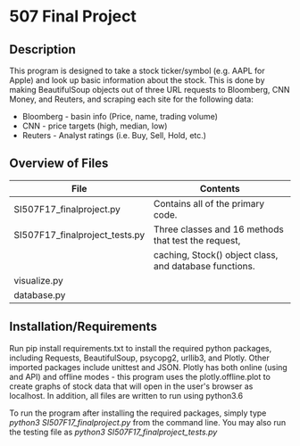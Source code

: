 # 507 Final Project

## Description

This program is designed to take a stock ticker/symbol (e.g. AAPL for Apple)
and look up basic information about the stock. This is done by making BeautifulSoup
objects out of three URL requests to Bloomberg, CNN Money, and Reuters, and scraping
each site for the following data:

* Bloomberg - basin info (Price, name, trading volume)
* CNN - price targets (high, median, low)</li>
* Reuters - Analyst ratings (i.e. Buy, Sell, Hold, etc.)

## Overview of Files


File                            | Contents
------------------------------- | -------------
SI507F17_finalproject.py        | Contains all of the primary code.
SI507F17_finalproject_tests.py  | Three classes and 16 methods that test the request,
                                | caching, Stock() object class, and database functions.
visualize.py                    |
database.py                     |


## Installation/Requirements

Run pip install requirements.txt to install the required python packages, including
Requests, BeautifulSoup, psycopg2, urllib3, and Plotly. Other imported packages include
unittest and JSON. Plotly has both online (using and API) and offline modes - this program
uses the plotly.offline.plot to create graphs of stock data that will open in the
user's browser as localhost. In addition, all files are written to run using python3.6

To run the program after installing the required packages, simply type *python3 SI507F17_finalproject.py*
from the command line. You may also run the testing file as *python3 SI507F17_finalproject_tests.py*
